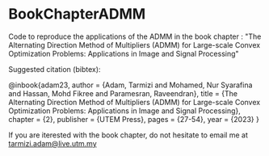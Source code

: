 # BookChapterADMM
Code to reproduce the applications of the ADMM in the book chapter : "The Alternating Direction Method of Multipliers (ADMM) for Large-scale Convex Optimization Problems: Applications in Image and Signal Processing"

Suggested citation (bibtex):

@inbook{adam23,
	author    = {Adam, Tarmizi and Mohamed, Nur Syarafina and Hassan, Mohd Fikree and Paramesran, Raveendran},
	title     = {The Alternating Direction Method of Multipliers (ADMM) for Large-scale Convex Optimization Problems: Applications in Image and Signal Processing},
	chapter   = {2},
	publisher = {UTEM Press},
	pages     = {27-54},
	year      = {2023}
}

If you are iterested with the book chapter, do not hesitate to email me at tarmizi.adam@live.utm.my
